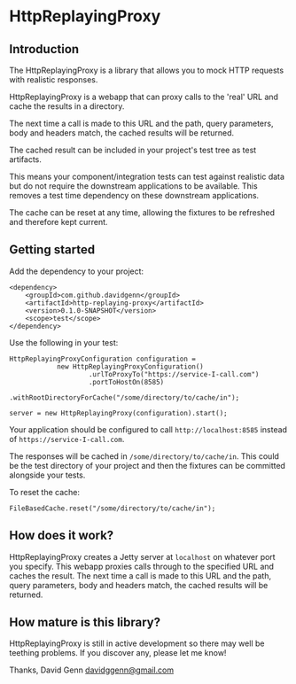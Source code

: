 # HttpReplayingProxy
## Introduction
The HttpReplayingProxy is a library that allows you to mock HTTP requests with realistic responses. 

HttpReplayingProxy is a webapp that can proxy calls to the 'real' URL and cache the results in a directory. 

The next time a call is made to this URL and the path, query parameters, body and headers match, the cached results will be returned. 

The cached result can be included in your project's test tree as test artifacts.

This means your component/integration tests can test against realistic data but do not require the downstream applications to be available. This removes a test time dependency on these downstream applications.

The cache can be reset at any time, allowing the fixtures to be refreshed and therefore kept current.
## Getting started     
Add the dependency to your project:

    <dependency>
        <groupId>com.github.davidgenn</groupId>
    	<artifactId>http-replaying-proxy</artifactId>
    	<version>0.1.0-SNAPSHOT</version>
    	<scope>test</scope>
    </dependency>
    
Use the following in your test:

    HttpReplayingProxyConfiguration configuration =
                new HttpReplayingProxyConfiguration()
                        .urlToProxyTo("https://service-I-call.com")
                        .portToHostOn(8585)
                        .withRootDirectoryForCache("/some/directory/to/cache/in");

    server = new HttpReplayingProxy(configuration).start();

Your application should be configured to call `http://localhost:8585` instead of `https://service-I-call.com`.

The responses will be cached in `/some/directory/to/cache/in`. This could be the test directory of your project and then the fixtures can be committed alongside your tests.

To reset the cache:

    FileBasedCache.reset("/some/directory/to/cache/in");
     
## How does it work?
HttpReplayingProxy creates a Jetty server at `localhost` on whatever port you specify. This webapp proxies calls through to the specified URL and caches the result. 
The next time a call is made to this URL and the path, query parameters, body and headers match, the cached results will be returned.
## How mature is this library?
HttpReplayingProxy is still in active development so there may well be teething problems. If you discover any, please let me know!

Thanks, David Genn davidggenn@gmail.com




